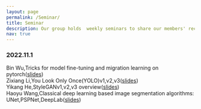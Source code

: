 ```yaml
---
layout: page
permalink: /Seminar/
title: Seminar
description: Our group holds  weekly seminars to share our members' recent research progress and discuss cutting-edge  research on machine learning and computer vision.
nav: true
---
```

### 2022.11.1
<font>Bin Wu,Tricks  for model fine-tuning and migration learning on pytorch(<a href="https://weiwangtrento.github.io/assets/pdf/example_pdf.pdf">slides</a>)</font></br>
<font>Zixiang Li,You Look Only Once(YOLO)v1,v2,v3(<a href="https://weiwangtrento.github.io/assets/pdf/example_pdf.pdf">slides</a>)</font></br>
<font>Yikang He,StyleGANv1,v2,v3 overview(<a href="https://weiwangtrento.github.io/assets/pdf/example_pdf.pdf">slides</a>)</font></br>
<font>Haoyu Wang,Classical deep learning based image segmentation algorithms: UNet,PSPNet,DeepLab(<a href="https://weiwangtrento.github.io/assets/pdf/example_pdf.pdf">slides</a>)</font></br>
  
  

